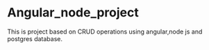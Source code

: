 # Angular_node_project

This is project based on CRUD operations using angular,node js and postgres database.
